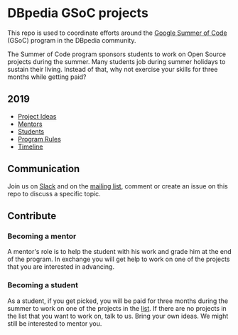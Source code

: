 # DBpedia GSoC projects
This repo is used to coordinate efforts around the [Google Summer of Code](https://summerofcode.withgoogle.com/) (GSoC) program in the DBpedia community.

The Summer of Code program sponsors students to work on Open Source projects during the summer. Many students job during summer holidays to sustain their living. Instead of that, why not exercise your skills for three months while getting paid?

## 2019
* [Project Ideas](https://github.com/dbpedia/GSoC/issues?q=is%3Aopen)
* [Mentors](https://github.com/dbpedia/GSoC/blob/master/2019/Mentors.md)
* [Students](https://github.com/dbpedia/GSoC/blob/master/2018/Students.md)
* [Program Rules](https://summerofcode.withgoogle.com/rules/)
* [Timeline](https://developers.google.com/open-source/gsoc/timeline)

## Communication
Join us on [Slack](https://dbpedia.slack.com/) and on the [mailing list](http://wiki.dbpedia.org/join/get-in-touch), comment or create an issue on this repo to discuss a specific topic.

## Contribute
### Becoming a mentor
A mentor's role is to help the student with his work and grade him at the end of the program. In exchange you will get help to work on one of the projects that you are interested in advancing.

### Becoming a student
As a student, if you get picked, you will be paid for three months during the summer to work on one of the projects in the [list](https://github.com/dbpedia/GSoC/issues?q=is%3Aissue+is%3Aopen+label%3Aproject+label%3Agsoc-2018). If there are no projects in the list that you want to work on, talk to us. Bring your own ideas. We might still be interested to mentor you.
